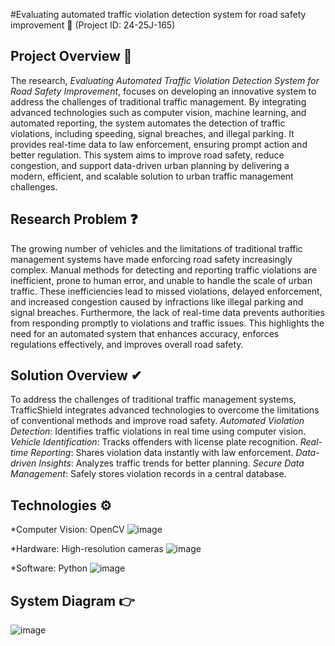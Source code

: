 #Evaluating automated traffic violation detection system for road safety improvement 🚦
(Project ID: 24-25J-165)

## Project Overview 🚦

The research, *Evaluating Automated Traffic Violation Detection System for Road Safety Improvement*, focuses on developing an innovative system to address the challenges of traditional traffic management. By integrating advanced technologies such as computer vision, machine learning, and automated reporting, the system automates the detection of traffic violations, including speeding, signal breaches, and illegal parking. It provides real-time data to law enforcement, ensuring prompt action and better regulation. This system aims to improve road safety, reduce congestion, and support data-driven urban planning by delivering a modern, efficient, and scalable solution to urban traffic management challenges.

## Research Problem ❓

The growing number of vehicles and the limitations of traditional traffic management systems have made enforcing road safety increasingly complex. Manual methods for detecting and reporting traffic violations are inefficient, prone to human error, and unable to handle the scale of urban traffic. These inefficiencies lead to missed violations, delayed enforcement, and increased congestion caused by infractions like illegal parking and signal breaches. Furthermore, the lack of real-time data prevents authorities from responding promptly to violations and traffic issues. This highlights the need for an automated system that enhances accuracy, enforces regulations effectively, and improves overall road safety.

## Solution Overview ✔

To address the challenges of traditional traffic management systems, TrafficShield integrates advanced technologies to overcome the limitations of conventional methods and improve road safety.
*Automated Violation Detection*: Identifies traffic violations in real time using computer vision.
*Vehicle Identification*: Tracks offenders with license plate recognition.
*Real-time Reporting*: Shares violation data instantly with law enforcement.
*Data-driven Insights*: Analyzes traffic trends for better planning.
*Secure Data Management*: Safely stores violation records in a central database.

## Technologies ⚙

*Computer Vision: OpenCV
![image](https://github.com/user-attachments/assets/80b9389e-beb5-4bc8-9922-e55a34d0840b)

*Hardware: High-resolution cameras
![image](https://github.com/user-attachments/assets/330cc451-0dea-4fa7-afcd-dd4f1404452e)

*Software: Python
![image](https://github.com/user-attachments/assets/a2f7f266-1d2a-4cc5-8579-0d1d502d1b2b)


## System Diagram 👉

![image](https://github.com/user-attachments/assets/450581ad-e1b9-42a4-abae-837ab01e7575)


